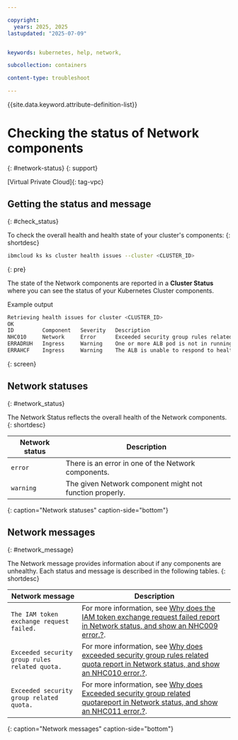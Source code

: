 ```yaml
---

copyright: 
  years: 2025, 2025
lastupdated: "2025-07-09"


keywords: kubernetes, help, network,

subcollection: containers

content-type: troubleshoot

---
```


{{site.data.keyword.attribute-definition-list}}


# Checking the status of Network components
{: #network-status}
{: support}

[Virtual Private Cloud]{: tag-vpc}

## Getting the status and message
{: #check_status}

To check the overall health and health state of your cluster's components:
{: shortdesc}

```sh
ibmcloud ks ks cluster health issues --cluster <CLUSTER_ID>
```
{: pre}

The state of the Network components are reported in a **Cluster Status** where you can see the status of your Kubernetes Cluster components.

Example output


```sh
Retrieving health issues for cluster <CLUSTER_ID>
OK
ID         Component   Severity   Description
NHC010     Network     Error      Exceeded security group rules related quota.
ERRADRUH   Ingress     Warning    One or more ALB pod is not in running state (ERRADRUH).
ERRAHCF    Ingress     Warning    The ALB is unable to respond to health requests (ERRAHCF).
```
{: screen}



## Network statuses
{: #network_status}

The Network Status reflects the overall health of the Network components.
{: shortdesc}

| Network status | Description |
|--- | --- |
| `error` | There is an error in one of the Network components.|
| `warning` | The given Network component might not function properly.|
{: caption="Network statuses" caption-side="bottom"}


## Network messages
{: #network_message}

The Network message provides information about if any components are unhealthy. Each status and message is described in the following tables.
{: shortdesc}

|Network message|Description|
|--- |--- |
| `The IAM token exchange request failed.` | For more information, see [Why does the IAM token exchange request failed report in Network status, and show an NHC009 error.?](/docs/containers?topic=containers-ts-network-nhc009).|
| `Exceeded security group rules related quota.` | For more information, see [Why does exceeded security group rules related quota report in Network status, and show an NHC010 error.?](/docs/containers?topic=containers-ts-network-nhc010).|
| `Exceeded security group related quota.` | For more information, see [Why does Exceeded security group related quotareport in Network status, and show an NHC011 error.?](/docs/containers?topic=containers-ts-network-nhc011).|
{: caption="Network messages" caption-side="bottom"}
